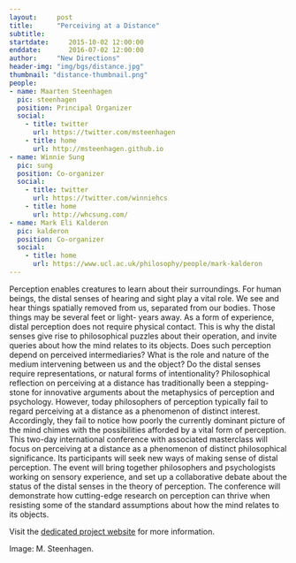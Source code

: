 ```yaml
---
layout:     post
title:      "Perceiving at a Distance"
subtitle:   
startdate:     2015-10-02 12:00:00
enddate:       2016-07-02 12:00:00
author:     "New Directions"
header-img: "img/bgs/distance.jpg"
thumbnail: "distance-thumbnail.png"
people:
- name: Maarten Steenhagen
  pic: steenhagen
  position: Principal Organizer
  social:
    - title: twitter
      url: https://twitter.com/msteenhagen
    - title: home
      url: http://msteenhagen.github.io
- name: Winnie Sung
  pic: sung
  position: Co-organizer
  social:
    - title: twitter
      url: https://twitter.com/winniehcs
    - title: home
      url: http://whcsung.com/
- name: Mark Eli Kalderon
  pic: kalderon
  position: Co-organizer
  social:
    - title: home
      url: https://www.ucl.ac.uk/philosophy/people/mark-kalderon
---
```


Perception enables creatures to learn about their surroundings. For human beings, the distal senses of hearing and sight play a vital role. We see and hear things spatially removed from us, separated from our bodies. Those things may be several feet or light- years away. As a form of experience, distal perception does not require physical contact. This is why the distal senses give rise to philosophical puzzles about their operation, and invite queries about how the mind relates to its objects. Does such perception depend on perceived intermediaries? What is the role and nature of the medium intervening between us and the object? Do the distal senses require representations, or natural forms of intentionality? Philosophical reflection on perceiving at a distance has traditionally been a stepping-stone for innovative arguments about the metaphysics of perception and psychology. However, today philosophers of perception typically fail to regard perceiving at a distance as a phenomenon of distinct interest. Accordingly, they fail to notice how poorly the currently dominant picture of the mind chimes with the possibilities afforded by a vital form of perception. This two-day international conference with associated masterclass will focus on perceiving at a distance as a phenomenon of distinct philosophical significance. Its participants will seek new ways of making sense of distal perception. The event will bring together philosophers and psychologists working on sensory experience, and set up a collaborative debate about the status of the distal senses in the theory of perception. The conference will demonstrate how cutting-edge research on perception can thrive when resisting some of the standard assumptions about how the mind relates to its objects.

Visit the <a href="http://perceiving.at" target="_blank">dedicated project website</a> for more information.

<span class="caption text-muted">Image: M. Steenhagen.</span>